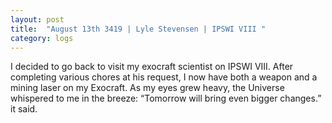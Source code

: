 ```yaml
---
layout: post
title:  "August 13th 3419 | Lyle Stevensen | IPSWI VIII "
category: logs
---
```


<p>I decided to go back to visit my exocraft scientist on IPSWI VIII. After completing various chores at his request, I now have both a weapon and a mining laser on my Exocraft. As my eyes grew heavy, the Universe whispered to me in the breeze: “Tomorrow will bring even bigger changes.” it said.</p>

<!--more-->



